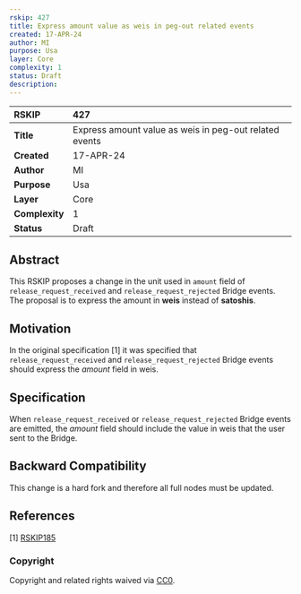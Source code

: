 ```yaml
---
rskip: 427
title: Express amount value as weis in peg-out related events
created: 17-APR-24
author: MI
purpose: Usa
layer: Core
complexity: 1
status: Draft
description: 
---
```


|RSKIP          |427           |
| :------------ |:-------------|
|**Title**      |Express amount value as weis in peg-out related events |
|**Created**    |17-APR-24 |
|**Author**     |MI |
|**Purpose**    |Usa |
|**Layer**      |Core |
|**Complexity** |1 |
|**Status**     |Draft |

## Abstract

This RSKIP proposes a change in the unit used in `amount` field of `release_request_received` and `release_request_rejected` Bridge events. The proposal is to express the amount in **weis** instead of **satoshis**.

## Motivation

In the original specification [1] it was specified that `release_request_received` and `release_request_rejected` Bridge events should express the _amount_ field in weis.

## Specification

When `release_request_received` or `release_request_rejected` Bridge events are emitted, the _amount_ field should include the value in weis that the user sent to the Bridge.

## Backward Compatibility

This change is a hard fork and therefore all full nodes must be updated.

## References

[1] [RSKIP185](https://github.com/rsksmart/RSKIPs/blob/master/IPs/RSKIP185.md)

### Copyright

Copyright and related rights waived via [CC0](https://creativecommons.org/publicdomain/zero/1.0/).

